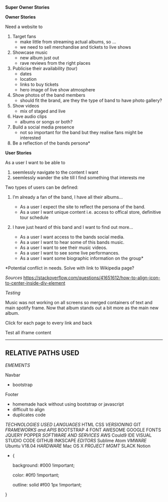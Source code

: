 **Super Owner Stories**


**Owner Stories**

Need a website to
1. Target fans
     - make little from streaming actual albums, so ...
     - we need to sell merchandise and tickets to live shows
2. Showcase music
     - new album just out
     - rave reviews from the right places
3. Publicise their availability (tour)
     - dates
     - location
     - links to buy tickets
     - hero image of live show atmosphere
4. Show photos of the band members
     - should fit the brand, are they the type of band to have photo gallery?
5. Show videos
     - mix of staged and live
6. Have audio clips
     - albums or songs or both?
7. Build a social media presence
    - not so important for the band but they realise fans might be interested
8. Be a reflection of the bands persona*

**User Stories**

As a user I want to be able to
 1) seemlessly navigate to the content I want
 2) seemlessly wander the site till I find something that interests me

Two types of users can be defined:

1. I’m already a fan of the band, I have all their albums…
    - As a user I expect the site to reflect the persona of the band.
    - As a user I want unique content i.e. access to offical store, definitive tour schedule

2. I have just heard of this band and I want to find out more…
    - As a user I want access to the bands social media.
    - As a user I want to hear some of this bands music.
    - As a user I want to see their music videos.
    - As a user I want to see some live performances.
    - As a user I want some biographic information on the group*

*Potential conflict in needs. Solve with link to Wikipedia page?


 *Sources*
 https://stackoverflow.com/questions/41651612/how-to-align-icon-to-center-inside-div-element

 *Testing*

 Music was not working on all screens so merged containers of text and main spotify frame.
 Now that album stands out a bit more as the main new album.

 Click for each page to every link and back

 Test all iframe content


------
 RELATIVE PATHS USED
 ------


 *EMEMENTS*

 Navbar
- bootstrap

 Footer
- homemade hack without using bootstrap or javascript
- difficult to align
- duplicates code

*TECHNOLOGIES USED*
*LANGUAGES*
HTML
CSS
*VERSIONING*
GIT
*FRAMEWORKS and APIS*
BOOTSTRAP 4
FONT AWESOME
GOOGLE FONTS
JQUERY
POPPER
*SOFTWARE AND SERVICES*
AWS Could9 IDE
VISUAL STUDIO CODE
GITHUB
INKSCAPE
*EDITORS*
Sublime
Atom
*VMWARE*
Ubuntu V18.04
*HARDWARE*
Mac OS X
*PROJECT MGMT*
SLACK
Notion






 * {

    background: #000 !important;

    color: #0f0 !important;

    outline: solid #f00 1px !important;

}

